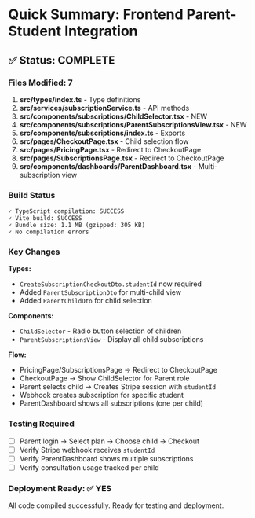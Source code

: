# Quick Summary: Frontend Parent-Student Integration

## ✅ Status: COMPLETE

### Files Modified: 7
1. **src/types/index.ts** - Type definitions
2. **src/services/subscriptionService.ts** - API methods
3. **src/components/subscriptions/ChildSelector.tsx** - NEW
4. **src/components/subscriptions/ParentSubscriptionsView.tsx** - NEW
5. **src/components/subscriptions/index.ts** - Exports
6. **src/pages/CheckoutPage.tsx** - Child selection flow
7. **src/pages/PricingPage.tsx** - Redirect to CheckoutPage
8. **src/pages/SubscriptionsPage.tsx** - Redirect to CheckoutPage
9. **src/components/dashboards/ParentDashboard.tsx** - Multi-subscription view

### Build Status
```
✓ TypeScript compilation: SUCCESS
✓ Vite build: SUCCESS
✓ Bundle size: 1.1 MB (gzipped: 305 KB)
✓ No compilation errors
```

### Key Changes

**Types:**
- `CreateSubscriptionCheckoutDto.studentId` now required
- Added `ParentSubscriptionDto` for multi-child view
- Added `ParentChildDto` for child selection

**Components:**
- `ChildSelector` - Radio button selection of children
- `ParentSubscriptionsView` - Display all child subscriptions

**Flow:**
- PricingPage/SubscriptionsPage → Redirect to CheckoutPage
- CheckoutPage → Show ChildSelector for Parent role
- Parent selects child → Creates Stripe session with `studentId`
- Webhook creates subscription for specific student
- ParentDashboard shows all subscriptions (one per child)

### Testing Required
- [ ] Parent login → Select plan → Choose child → Checkout
- [ ] Verify Stripe webhook receives `studentId`
- [ ] Verify ParentDashboard shows multiple subscriptions
- [ ] Verify consultation usage tracked per child

### Deployment Ready: ✅ YES
All code compiled successfully. Ready for testing and deployment.
